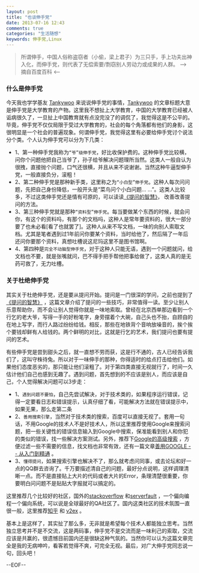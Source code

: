 ```yaml
---
layout: post
title: "也谈伸手党"
date: 2013-07-16 12:43
comments: true
categories: "生活随想"
keywords: 伸手党,Linux
---
```


>所谓伸手，中国人俗称盗窃者（小偷，梁上君子）为三只手，手上功夫出神入化，而伸手党，则代表了无偿索要/剽窃别人劳动力或成果的人群。  --> 摘自百度百科 <--



### 什么是伸手党

今天我也学学基友 [Tankywoo](http://www.wutianqi.com/) 来说说伸手党的事情，[Tankywoo](http://www.wutianqi.com/) 的文章标题大意是伸手党是大学教育的产物。这里我不想扯上大学教育，中国的大学教育已经被人诟病很久了，一旦扯上中国教育就有点没完没了的调侃了，我觉得这是不公平的。毕竟，伸手党不仅仅局限于受过大学教育的，社会的每个角落都有他们的身影，这很明显是一个社会的普遍现象。何谓伸手党，我觉得这里有必要给伸手党讨个说法分个类。个人认为伸手党可以分为下几类：

*	1、第一种伸手党我称为`“爷”级伸手党`，好比收保护费的。这种伸手党比较横，问你个问题他把自己当爷了，孙子给爷解决问题理所当然。这类人一般自认为很拽，直接抛个问题，口气还很横，并且从来不说谢谢。当然这种牛逼型伸手党，一般直接负分，滚粗！
*	2、第二种伸手党是那种新手类，这里称之为`“小白型”伸手党`。这种人每次问问题，先把自己身份降低，一般开头是“菜鸟问个小白问题... ...”。这类人比较多，不过这类伸手党还是情有可原的，可以读读[《提问的智慧》](http://www.wapm.cn/smart-questions/smart-questions-zh.html)， 改善改善提问的方法。
*	3、第三种伸手党就是那种`“资料型”伸手党`。每当要做某个东西的时候，就会问你，有这个的资料吗，有那个的文档吗，这种人是常年要资料的，很大一部分要了也未必看[看了也就罢了]。这种人从来不写文档，一味的向别人索取文档。尤其是笔者遇到过1年前问你要某个资料，当时给他了，然后隔了一年后还问你要那个资料，真想吐槽说这尼玛这里不是图书馆啊。
*	4、第四种是`完全不动脑型伸手党`，对于这种人只能无语，遇到一个问题就问，给文档也不要，就是张嘴就问，巴不得手把手帮他把事给做了，这类人真的是无药可救了，无力吐槽。

### 关于杜绝伸手党

其实关于杜绝伸手党，还是要从提问开始。提问是一门很深的学问，之前也提到了 [《提问的智慧》](http://www.wapm.cn/smart-questions/smart-questions-zh.html) ，这篇文章介绍了提问的一些技巧，非常值得一读。至少让别人乐意帮助你，而不会让别人觉得你就是一味地索取。曾经在北京西单那边看到一个行乞的老大爷，写得一手的好粉笔字，身旁摆着个大碗，自己头也不抬，自顾自的在地上写字，而行人路过纷纷给钱。相反，那些在地铁背个音响放噪音的，挨个挨个要钱却鲜有人给钱的。两个鲜明的对比，这就是行乞的艺术，我们提问也要有提问的艺术。

有些伸手党是尝到甜头之后，就一直想不劳而获，这是行不通的，古人已经告诉我们了，这叫守株待兔。所以对于一味伸手的那种，你得适时的给点打击给他们。如果他们态度恶劣的，那只能让他们滚粗了。对于第四类直接无视就行了，时间一久估计他们自己也感到无趣了。遇到问题，首先想到的不应该是别人，而应该是自己，个人觉得解决问题可以3步走：

* 	1、`遇到问题不要怕`，自己先尝试解决，对于技术类的，如果程序运行错误，记得一定要看日志和错误提示，认真仔细了看，可能解决方法就在错误提示中，如果无果，那么走第二条
* 	2、`善用搜索引擎`，当然对于技术类的搜索，百度可以直接无视了。套用一句话，不用Google的技术人不是好技术人，所以这里推荐使用Google来搜索问题，把一些关键性的错误信息输入到Google中搜索，保准能看到别人和你犯的类似的错误，找一些解决方案测试。另外，推荐下[Google的高级搜索](http://www.google.com.hk/advanced_search) ，方便过滤一些不需要的信息，找文档也非常有效，还有一篇文章[善用GOOGLE -- 从入门到精通](http://jaychang.iteye.com/blog/1860361) 。
* 	3、`懂得提问`，如果搜索引擎也解决不了，那么就考虑问同事，或去论坛和好一点的QQ群去咨询了。千万要描述清自己的问题，最好分点说明，这样调理清晰一点。而不是直接贴上大片的代码或者大片的Error，条理清楚很重要，你要明白问问题不是贴贴大字报就可以搞定的。

这里推荐几个比较好的社区，国外的[stackoverflow](http://stackoverflow.com/) 和[serverfault](http://serverfault.com/) ，一个偏向编程一个偏向系统，可以说是全球最好的QA社区了。国内这类社区的技术氛围一直很一般，这里推荐[知乎](http://www.zhihu.com) 和 [v2ex](http://www.v2ex.com/) 。

基本上是这样了，其实扯了那么多，无非就是希望每个技术人都能独立思考。当然独立思考并不是不交流，这是两码事，伸手党不是交流而是一味利己的索取，交流应该是共赢的，很遗憾目前国内还是很缺这种气氛的。当然你可以认为这篇文章完全是我的无病呻吟，看客若觉得不爽，可完全无视。最后，对广大伸手党同志说一句，回头吧！

--EOF--
